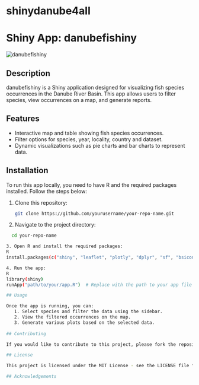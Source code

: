 # shinydanube4all

# Shiny App: danubefishiny

![danubefishiny](path/to/your/screenshot.png) <!-- Optional: Add a screenshot of your app -->

## Description

danubefishiny is a Shiny application designed for visualizing fish species occurrences in the Danube River Basin. This app allows users to filter species, view occurrences on a map, and generate reports.

## Features

- Interactive map and table showing fish species occurrences.
- Filter options for species, year, locality, country and dataset.
- Dynamic visualizations such as pie charts and bar charts to represent data.

## Installation

To run this app locally, you need to have R and the required packages installed. Follow the steps below:

1. Clone this repository:
   ```bash
   git clone https://github.com/yourusername/your-repo-name.git

2. Navigate to the project directory:
 ```bash
   cd your-repo-name

3. Open R and install the required packages:
R
install.packages(c("shiny", "leaflet", "plotly", "dplyr", "sf", "bsicons"))

4. Run the app:
R
library(shiny)
runApp("path/to/your/app.R")  # Replace with the path to your app file

## Usage

Once the app is running, you can:
    1. Select species and filter the data using the sidebar.
    2. View the filtered occurrences on the map.
    3. Generate various plots based on the selected data.
    
## Contributing

If you would like to contribute to this project, please fork the repository and submit a pull request. For any issues or suggestions, feel free to create an issue in the repository.

## License

This project is licensed under the MIT License - see the LICENSE file for details.

## Acknowledgements

